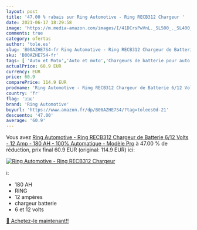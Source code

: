```yaml
---
layout: post
title: '47.00 % rabais sur Ring Automotive - Ring RECB312 Chargeur '
date: 2021-06-17 18:29:58
image: 'https://m.media-amazon.com/images/I/41DCrsPwVnL._SL500_._SL400_.jpg'
comments: true
category: ofertas
author: 'tole.es'
slug: 'B00AZHE7S4-fr Ring Automotive - Ring RECB312 Chargeur de Batterie 6/12...'
sku: 'B00AZHE7S4-fr'
tags: [ 'Auto et Moto','Auto et moto','Chargeurs de batterie pour auto','Outils de batterie','Outils et dépannage','ring automotive', ]
actualPrice: 60.9 EUR
currency: EUR
price: 60.9
comparePrice: 114.9 EUR
prodname: 'Ring Automotive - Ring RECB312 Chargeur de Batterie 6/12 Volts - 12 Amp - 180 AH - 100% Automatique - Modèle Pro'
country: 'fr'
flag: '🇫🇷'
brand: 'Ring Automotive'
buyurl: 'https://www.amazon.fr/dp/B00AZHE7S4/?tag=tolees0d-21'
descuento: '47.00'
average: '60.9'
---
```


Vous avez [Ring Automotive - Ring RECB312 Chargeur de Batterie 6/12 Volts - 12 Amp - 180 AH - 100% Automatique - Modèle Pro](https://www.amazon.fr/dp/B00AZHE7S4/?tag=tolees0d-21)  à  47.00 % de réduction, prix final  60.9 EUR (original: 114.9 EUR) ici:

[![Ring Automotive - Ring RECB312 Chargeur ](https://m.media-amazon.com/images/I/41DCrsPwVnL._SL500_._SL400_.jpg)](https://www.amazon.fr/dp/B00AZHE7S4/?tag=tolees0d-21)

ℹ️:

- 180 AH
- RING
- 12 ampères
- chargeur batterie
- 6 et 12 volts

[🛒 Achetez-le maintenant!!](https://www.amazon.fr/dp/B00AZHE7S4/?tag=tolees0d-21)
